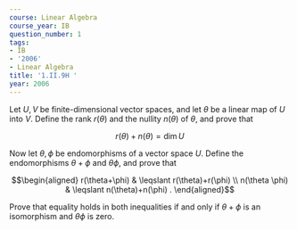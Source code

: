 ```yaml
---
course: Linear Algebra
course_year: IB
question_number: 1
tags:
- IB
- '2006'
- Linear Algebra
title: '1.II.9H '
year: 2006
---
```



Let $U, V$ be finite-dimensional vector spaces, and let $\theta$ be a linear map of $U$ into $V$. Define the rank $r(\theta)$ and the nullity $n(\theta)$ of $\theta$, and prove that

$$r(\theta)+n(\theta)=\operatorname{dim} U$$

Now let $\theta, \phi$ be endomorphisms of a vector space $U$. Define the endomorphisms $\theta+\phi$ and $\theta \phi$, and prove that

$$\begin{aligned}
r(\theta+\phi) & \leqslant r(\theta)+r(\phi) \\
n(\theta \phi) & \leqslant n(\theta)+n(\phi) .
\end{aligned}$$

Prove that equality holds in both inequalities if and only if $\theta+\phi$ is an isomorphism and $\theta \phi$ is zero.